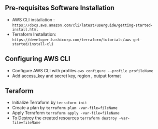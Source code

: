 ## Pre-requisites Software Installation
- AWS CLI installation : `https://docs.aws.amazon.com/cli/latest/userguide/getting-started-install.html`
- Terraform Installation: `https://developer.hashicorp.com/terraform/tutorials/aws-get-started/install-cli`

## Configuring AWS CLI
- Configure AWS CLI with profiles `aws configure --profile profileName`
- Add access_key and secret key,  region , output format
  
## Teraform
- Initialize Terraform by `terraform init`
- Create a plan by  `terraform plan -var-file=fileName`
- Apply Terraform `terraform apply -var-file=fileName` 
- To Destroy the created resources `terraform destroy -var-file=fileName`